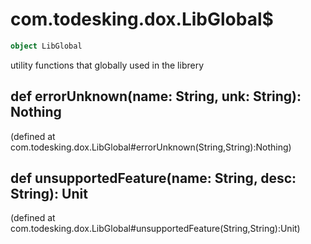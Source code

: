 # com.todesking.dox.LibGlobal$


```scala
object LibGlobal
```

utility functions that globally used in the librery


 def errorUnknown(name: String, unk: String): Nothing
------------------------------------------------------

(defined at com.todesking.dox.LibGlobal#errorUnknown(String,String):Nothing)


 def unsupportedFeature(name: String, desc: String): Unit
----------------------------------------------------------

(defined at com.todesking.dox.LibGlobal#unsupportedFeature(String,String):Unit)

